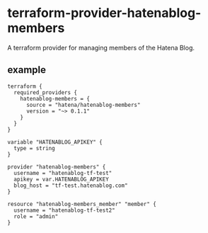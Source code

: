 # terraform-provider-hatenablog-members

A terraform provider for managing members of the Hatena Blog.

## example

```hcl
terraform {
  required_providers {
    hatenablog-members = {
      source = "hatena/hatenablog-members"
      version = "~> 0.1.1"
    }
  }
}

variable "HATENABLOG_APIKEY" {
  type = string
}
    
provider "hatenablog-members" { 
  username = "hatenablog-tf-test"
  apikey = var.HATENABLOG_APIKEY
  blog_host = "tf-test.hatenablog.com"
}

resource "hatenablog-members_member" "member" {
  username = "hatenablog-tf-test2"
  role = "admin"
}
```
